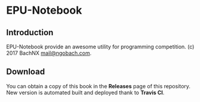 # EPU-Notebook

## Introduction

EPU-Notebook provide an awesome utility for programming competition.
(c) 2017 BachNX <mail@ngobach.com>.

## Download

You can obtain a copy of this book in the **Releases** page of this repository. New version is automated built and deployed thank to **Travis CI**.
